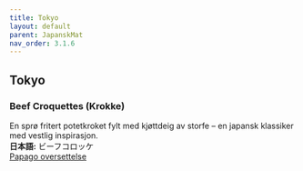 ```yaml
---
title: Tokyo
layout: default
parent: JapanskMat
nav_order: 3.1.6
---
```


## Tokyo

### Beef Croquettes (Krokke)  
En sprø fritert potetkroket fylt med kjøttdeig av storfe – en japansk klassiker med vestlig inspirasjon.  
**日本語:** ビーフコロッケ  
[Papago oversettelse](https://papago.naver.com/?sk=ja&tk=en&st=ビーフコロッケ)
